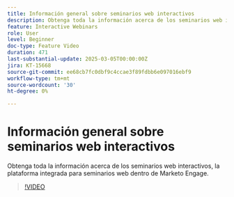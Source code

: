 ```yaml
---
title: Información general sobre seminarios web interactivos
description: Obtenga toda la información acerca de los seminarios web interactivos, la plataforma integrada para seminarios web dentro de Marketo Engage.
feature: Interactive Webinars
role: User
level: Beginner
doc-type: Feature Video
duration: 471
last-substantial-update: 2025-03-05T00:00:00Z
jira: KT-15668
source-git-commit: ee68cb7fc0dbf9c4ccae3f89fdbb6e097016ebf9
workflow-type: tm+mt
source-wordcount: '30'
ht-degree: 0%

---
```



# Información general sobre seminarios web interactivos

Obtenga toda la información acerca de los seminarios web interactivos, la plataforma integrada para seminarios web dentro de Marketo Engage.

>[!VIDEO](https://video.tv.adobe.com/v/3449713/?learn=on&enablevpops)
